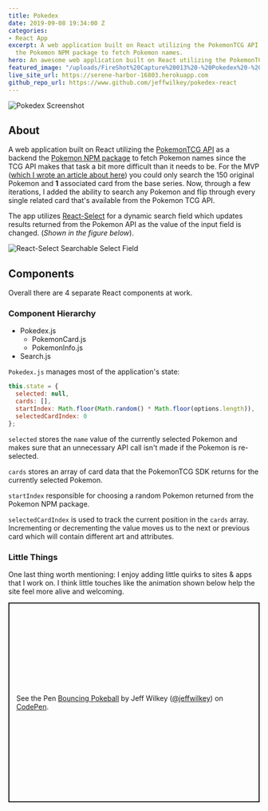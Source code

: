 ```yaml
---
title: Pokedex
date: 2019-09-08 19:34:00 Z
categories:
- React App
excerpt: A web application built on React utilizing the PokemonTCG API as a backend
  the Pokemon NPM package to fetch Pokemon names.
hero: An awesome web application built on React utilizing the PokemonTCG API as a backend. Search a Pokemon and get check out every single related card and its stats.
featured_image: "/uploads/FireShot%20Capture%20013%20-%20Pokedex%20-%20serene-harbor-16803.herokuapp.com.png"
live_site_url: https://serene-harbor-16803.herokuapp.com
github_repo_url: https://www.github.com/jeffwilkey/pokedex-react
---
```


![Pokedex Screenshot](/uploads/FireShot%20Capture%20013%20-%20Pokedex%20-%20serene-harbor-16803.herokuapp.com.png)

## About

A web application built on React utilizing the [PokemonTCG API](https://pokemontcg.io) as a backend the [Pokemon NPM package](https://www.npmjs.com/package/pokemon) to fetch Pokemon names since the TCG API makes that task a bit more difficult than it needs to be. For the MVP ([which I wrote an article about here](https://dev.to/jeffwilkey/creating-a-simple-pokemon-card-displayer-in-react-3l78)) you could only search the 150 original Pokemon and **1** associated card from the base series. Now, through a few iterations, I added the ability to search any Pokemon and flip through every single related card that's available from the Pokemon TCG API.

The app utilizes [React-Select](https://react-select.com) for a dynamic search field which updates results returned from the Pokemon API as the value of the input field is changed. (*Shown in the figure below*).

![React-Select Searchable Select Field](/uploads/peuy4y8u56fbl5si1axl.png)

## Components

Overall there are 4 separate React components at work.

### Component Hierarchy

* Pokedex.js
  * PokemonCard.js
  * PokemonInfo.js
* Search.js

`Pokedex.js` manages most of the application's state:

``` javascript
this.state = {
  selected: null,
  cards: [],
  startIndex: Math.floor(Math.random() * Math.floor(options.length)),
  selectedCardIndex: 0
};
```

`selected` stores the `name` value of the currently selected Pokemon and makes sure that an unnecessary API call isn't made if the Pokemon is re-selected.

`cards` stores an array of card data that the PokemonTCG SDK returns for the currently selected Pokemon.

`startIndex` responsible for choosing a random Pokemon returned from the Pokemon NPM package.

`selectedCardIndex` is used to track the current position in the `cards` array. Incrementing or decrementing the value moves us to the next or previous card which will contain different art and attributes.

### Little Things
One last thing worth mentioning: I enjoy adding little quirks to sites & apps that I work on. I think little touches like the animation shown below help the site feel more alive and welcoming.

<p class="codepen" data-height="400" data-theme-id="light" data-default-tab="css,result" data-user="jeffwilkey" data-slug-hash="qBWPjKm" style="height: 400px; box-sizing: border-box; display: flex; align-items: center; justify-content: center; border: 2px solid; margin: 1em 0; padding: 1em;" data-pen-title="Bouncing Pokeball">
  <span>See the Pen <a href="https://codepen.io/jeffwilkey/pen/qBWPjKm/">
  Bouncing Pokeball</a> by Jeff Wilkey (<a href="https://codepen.io/jeffwilkey">@jeffwilkey</a>)
  on <a href="https://codepen.io">CodePen</a>.</span>
</p>
<script async src="https://static.codepen.io/assets/embed/ei.js"></script>